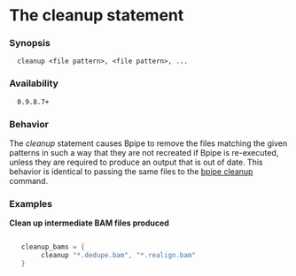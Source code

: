 
# The cleanup statement

### Synopsis
    
      cleanup <file pattern>, <file pattern>, ...

### Availability

      0.9.8.7+

### Behavior

The *cleanup* statement causes Bpipe to remove the files matching
the given patterns in such a way that they are not recreated if 
Bpipe is re-executed, unless they are required to produce an output
that is out of date. This behavior is identical to passing the
same files to the [bpipe cleanup](../Commands/cleanup.md) command.

### Examples

**Clean up intermediate BAM files produced**
```groovy 

   cleanup_bams = {
        cleanup "*.dedupe.bam", "*.realign.bam"
   }
```
